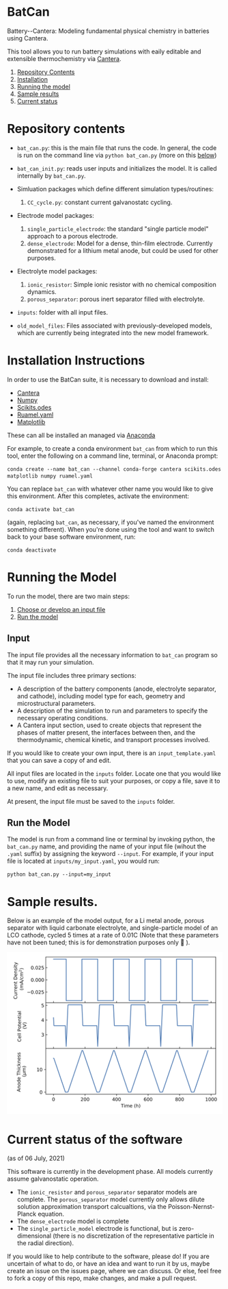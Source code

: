 # BatCan
Battery--Cantera: Modeling fundamental physical chemistry in batteries using Cantera. 

This tool allows you to run battery simulations with eaily editable and extensible thermochemistry via [Cantera](cantera.org).

1. [Repository Contents](#repository-contents)
2. [Installation](#installation-instructions)
3. [Running the model](#running-the-model)
4. [Sample results](#sample-results)
5. [Current status](#current-status-of-the-software)


# Repository contents
- `bat_can.py`: this is the main file that runs the code.  In general, the code is run on the command line via `python bat_can.py` (more on this [below](#Running-the-model))
- `bat_can_init.py`: reads user inputs and initializes the model.  It is called internally by `bat_can.py`.
- Simluation packages which define different simulation types/routines:
    1. `CC_cycle.py`: constant current galvanostatc cycling.
- Electrode model packages:
    1. `single_particle_electrode`: the standard "single particle model" approach to a porous electrode.
    2. `dense_electrode`: Model for a dense, thin-film electrode.  Currently demonstrated for a lithium metal anode, but could be used for other purposes.

- Electrolyte model packages:
    1. `ionic_resistor`: Simple ionic resistor with no chemical composition dynamics.
    2. `porous_separator`: porous inert separator filled with electrolyte.
- `inputs`: folder with all input files.
- `old_model_files`: Files associated with previously-developed models, which are currently being integrated into the new model framework. 
# Installation Instructions

In order to use the BatCan suite, it is necessary to download and install:
- [Cantera](cantera.org)
- [Numpy](numpy.org)
- [Scikits.odes](https://pypi.org/project/scikits.odes)
- [Ruamel.yaml](https://pypi.org/project/ruamel.yaml/)
- [Matplotlib](matplotlib.org)

These can all be installed an managed via [Anaconda](anaconda.org)

For example, to create a conda environment `bat_can` from which to run this tool, enter the following on a command line, terminal, or Anaconda prompt:
```
conda create --name bat_can --channel conda-forge cantera scikits.odes matplotlib numpy ruamel.yaml 
```
You can replace `bat_can` with whatever other name you would like to give this environment. After this completes, activate the environment:
```
conda activate bat_can
```
(again, replacing `bat_can`, as necessary, if you've named the environment something different). When you're done using the tool and want to switch back to your base software environment, run:
```
conda deactivate
```

# Running the Model 
To run the model, there are two main steps:
1. [Choose or develop an input file](#Input)
2. [Run the model](#Run-the-Model)

## Input 
The input file provides all the necessary information to `bat_can` program so that it may run your simulation.

The input file includes three primary sections:
- A description of the battery components (anode, electrolyte separator, and cathode), including model type for each, geometry and microstructural parameters.
- A description of the simulation to run and parameters to specify the necessary operating conditions.
- A Cantera input section, used to create objects that represent the phases of matter present, the interfaces between then, and the thermodynamic, chemical kinetic, and transport processes involved.

If you would like to create your own input, there is an `input_template.yaml` that you can save a copy of and edit. 

All input files are located in the `inputs` folder.  Locate one that you would like to use, modify an existing file to suit your purposes, or copy a file, save it to a new name, and edit as necessary.

At present, the input file must be saved to the `inputs` folder.

## Run the Model
The model is run from a command line or terminal by invoking python, the `bat_can.py` name, and providing the name of your input file (wihout the `.yaml` suffix) by assigning the keyword `--input`. For example, if your input file is located at `inputs/my_input.yaml`, you would run:
```
python bat_can.py --input=my_input
```
# Sample results.
Below is an example of the model output, for a Li metal anode, porous separator with liquid carbonate electrolyte, and single-particle model of an LCO cathode, cycled 5 times at a rate of 0.01C (Note that these parameters have not been tuned; this is for demonstration purposes only 🙂 ).

![Sample output image](sample_output.png)

# Current status of the software 
(as of 06 July, 2021)

This software is currently in the development phase. All models currently assume galvanostatic operation. 
- The `ionic_resistor` and `porous_separator` separator models are complete. The `porous_separator` model currently only allows dilute solution approximation transport calcualtions, via the Poisson-Nernst-Planck equation.
- The `dense_electrode` model is complete 
- The `single_particle_model` electrode is functional, but is zero-dimensional (there is no discretization of the representative particle in the radial direction).

If you would like to help contribute to the software, please do! If you are uncertain of what to do, or have an idea and want to run it by us, maybe create an issue on the issues page, where we can discuss.  Or else, feel free to fork a copy of this repo, make changes, and make a pull request.
